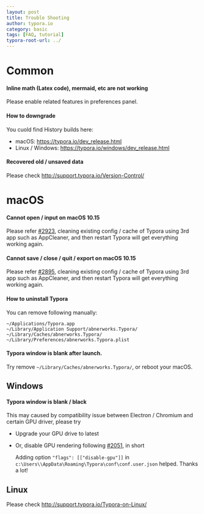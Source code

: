 ```yaml
---
layout: post
title: Trouble Shooting
author: typora.io
category: basic
tags: [FAQ, tutorial]
typora-root-url: ../
---
```


# Common

#### Inline math (Latex code), mermaid, etc are not working

Please enable related features in preferences panel.

#### How to downgrade

You cuold find History builds here:

- macOS: https://typora.io/dev_release.html
- Linux / Windows: https://typora.io/windows/dev_release.html

#### Recovered old / unsaved data

Please check http://support.typora.io/Version-Control/

# macOS

#### Cannot open / input on macOS 10.15

Please refer [#2923](https://github.com/typora/typora-issues/issues/2923), cleaning existing config / cache of Typora using 3rd app such as AppCleaner, and then restart Typora will get everything working again.

#### Cannot save / close / quit / export on macOS 10.15

Please refer [#2895](https://github.com/typora/typora-issues/issues/2895), cleaning existing config / cache of Typora using 3rd app such as AppCleaner, and then restart Typora will get everything working again.

#### How to uninstall Typora

You can remove following manually:

```
~/Applications/Typora.app
~/Library/Application Support/abnerworks.Typora/
~/Library/Caches/abnerworks.Typora/
~/Library/Preferences/abnerworks.Typora.plist
```

#### Typora window is blank after launch.

Try remove `~/Library/Caches/abnerworks.Typora/`, or reboot your macOS.

## Windows

#### Typora window is blank / black

This may caused by compatibility issue between Electron / Chromium and certain GPU driver, please try

- Upgrade your GPU drive to latest

- Or, disable GPU rendering following [#2051](https://github.com/typora/typora-issues/issues/2051), in short

  Adding option `"flags": [["disable-gpu"]]` in
  `c:\Users\\AppData\Roaming\Typora\conf\conf.user.json` helped. Thanks a lot!

## Linux

Please check http://support.typora.io/Typora-on-Linux/